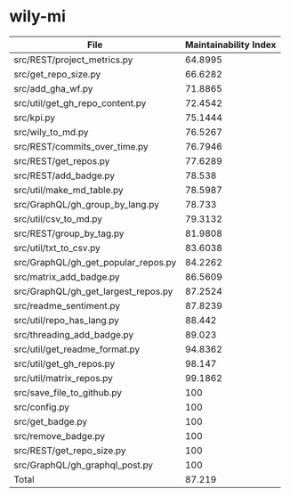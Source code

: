 # wily-mi

| File                                |   Maintainability Index |
| --- | --- |
| src/REST/project_metrics.py         |                 64.8995 |
| src/get_repo_size.py                |                 66.6282 |
| src/add_gha_wf.py                   |                 71.8865 |
| src/util/get_gh_repo_content.py     |                 72.4542 |
| src/kpi.py                          |                 75.1444 |
| src/wily_to_md.py                   |                 76.5267 |
| src/REST/commits_over_time.py       |                 76.7946 |
| src/REST/get_repos.py               |                 77.6289 |
| src/REST/add_badge.py               |                 78.538  |
| src/util/make_md_table.py           |                 78.5987 |
| src/GraphQL/gh_group_by_lang.py     |                 78.733  |
| src/util/csv_to_md.py               |                 79.3132 |
| src/REST/group_by_tag.py            |                 81.9808 |
| src/util/txt_to_csv.py              |                 83.6038 |
| src/GraphQL/gh_get_popular_repos.py |                 84.2262 |
| src/matrix_add_badge.py             |                 86.5609 |
| src/GraphQL/gh_get_largest_repos.py |                 87.2524 |
| src/readme_sentiment.py             |                 87.8239 |
| src/util/repo_has_lang.py           |                 88.442  |
| src/threading_add_badge.py          |                 89.023  |
| src/util/get_readme_format.py       |                 94.8362 |
| src/util/get_gh_repos.py            |                 98.147  |
| src/util/matrix_repos.py            |                 99.1862 |
| src/save_file_to_github.py          |                100      |
| src/config.py                       |                100      |
| src/get_badge.py                    |                100      |
| src/remove_badge.py                 |                100      |
| src/REST/get_repo_size.py           |                100      |
| src/GraphQL/gh_graphql_post.py      |                100      |
| Total                               |                 87.219  |
